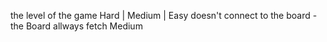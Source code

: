 the level of the game Hard | Medium | Easy doesn't connect to the board - the Board allways fetch Medium
